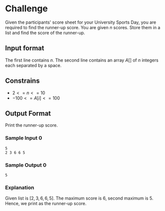 # Challenge
Given the participants' score sheet for your University Sports Day, you are required to find the runner-up score. You are given $n$ scores. Store them in a list and find the score of the runner-up.

## Input format
The first line contains $n$. The second line contains an array $A[]$ of $n$ integers each separated by a space.

## Constrains 
- $2<= n <=10$
- $-100<= A[i] <=100$

## Output Format

Print the runner-up score.

### Sample Input 0
```
5
2 3 6 6 5
```

### Sample Output 0
```
5
```

### Explanation
Given list is $[2, 3, 6, 6, 5]$. The maximum score is $6$, second maximum is $5$. Hence, we print  as the runner-up score.